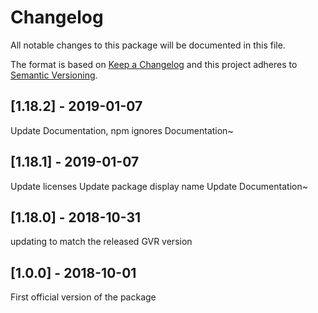 # Changelog
All notable changes to this package will be documented in this file.

The format is based on [Keep a Changelog](http://keepachangelog.com/en/1.0.0/)
and this project adheres to [Semantic Versioning](http://semver.org/spec/v2.0.0.html).

## [1.18.2] - 2019-01-07

Update Documentation, npm ignores Documentation~

## [1.18.1] - 2019-01-07

Update licenses
Update package display name
Update Documentation~

## [1.18.0] - 2018-10-31

updating to match the released GVR version

## [1.0.0] - 2018-10-01

First official version of the package
